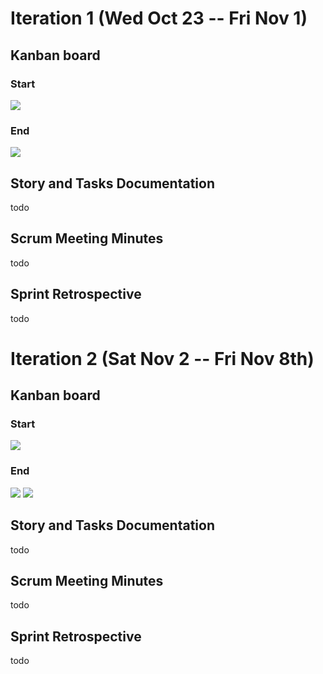 # Iteration 1 (Wed Oct 23 -- Fri Nov 1)


## Kanban board
### Start
![](https://github.ncsu.edu/csc510-fall2019/CSC510-24/blob/master/images/Iteration-1-start.png)

### End
![](https://github.ncsu.edu/csc510-fall2019/CSC510-24/blob/master/images/Iteration-1-end.png)

## Story and Tasks Documentation

todo


## Scrum Meeting Minutes

todo 

## Sprint Retrospective  

todo 

# Iteration 2 (Sat Nov 2 -- Fri Nov 8th)
## Kanban board
### Start
![](https://github.ncsu.edu/csc510-fall2019/CSC510-24/blob/master/images/Iteration-2-start.png)
### End
![](https://github.ncsu.edu/csc510-fall2019/CSC510-24/blob/master/images/Iteration-2-end.png)
![](https://github.ncsu.edu/csc510-fall2019/CSC510-24/blob/master/images/Iteration-2-end-2.png)

## Story and Tasks Documentation

todo

## Scrum Meeting Minutes

todo

## Sprint Retrospective 

todo
